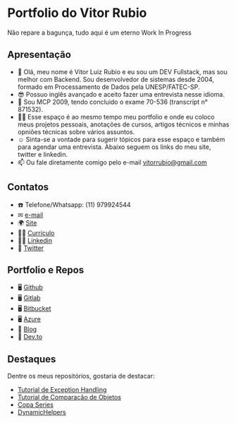 # Portfolio do Vitor Rubio 
Não repare a bagunça, tudo aqui é um eterno Work In Progress

## Apresentação
* 👋 Olá, meu nome é Vitor Luiz Rubio e eu sou um DEV Fullstack, mas sou melhor com Backend. Sou desenvolvedor de sistemas desde 2004, formado em Processamento de Dados pela UNESP/FATEC-SP.
* 😎 Possuo inglês avançado e aceito fazer uma entrevista nesse idioma. 
* 🧠 Sou MCP 2009, tendo concluido o exame 70-536 (transcript n° 871532).
* 🧑‍💻 Esse espaço é ao mesmo tempo meu portfolio e onde eu coloco meus projetos pessoais, anotações de cursos, artigos técnicos e minhas opniões técnicas sobre vários assuntos. 
* ☺ Sinta-se a vontade para sugerir tópicos para esse espaço e também para agendar uma entrevista. Abaixo seguem os links do meu site, twitter e linkedin. 
* 📫 Ou fale diretamente comigo pelo e-mail vitorrubio@gmail.com


## Contatos
* ☎️ Telefone/Whatsapp: (11) 979924544
* ✉ [e-mail](mailto:vitorrubio@gmail.com)
* 🌍 [Site](https://vitorrubio.com.br/)
* 🧑‍💼 [Currículo](https://www.dropbox.com/sh/x762qtb8xm7p376/AAA_BAkEg_Qd5QwT2GrUi4VTa?dl=0)
* 🧑‍💼 [Linkedin](https://www.linkedin.com/in/vitorrubio)
* 🐤 [Twitter](https://twitter.com/vitorrubio)


## Portfolio e Repos
* 🖥️ [Github](https://github.com/vitorrubio/vitorrubio)
* 🖥️ [Gitlab](https://gitlab.com/vitorrubio)
* 🖥️ [Bitbucket](https://bitbucket.org/vitorrubio/)
* 🖥️ [Azure](https://dev.azure.com/vitorrubio/vitorrubio)
* 📡 [Blog](http://blog.vitorrubio.com.br/)
* 📡 [Dev.to](https://dev.to/vitorrubiodev)


## Destaques
Dentre os meus repositórios, gostaria de destacar:
* [Tutorial de Exception Handling](https://github.com/vitorrubio/CSharpExceptionHandlingExample)
* [Tutorial de Comparação de Objetos](https://github.com/vitorrubio/ShallowCompareDemo)
* [Copa Series](https://github.com/vitorrubio/SabatinaDotNetCore/tree/master/AspNetCore/CopaSeries)
* [DynamicHelpers](https://github.com/vitorrubio/VitorRubio.DynamicHelpers)

<!--
**vitorrubio/vitorrubio** is a ✨ _special_ ✨ repository because its `README.md` (this file) appears on your GitHub profile.

Here are some ideas to get you started:

- 🔭 I’m currently working on ...
- 🌱 I’m currently learning ...
- 👯 I’m looking to collaborate on ...
- 🤔 I’m looking for help with ...
- 💬 Ask me about ...
- 📫 How to reach me: ...
- 😄 Pronouns: ...
- ⚡ Fun fact: ...
-->
